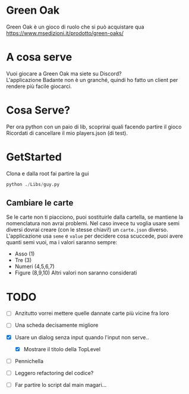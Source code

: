 # Green Oak
Green Oak è un gioco di ruolo che si può acquistare qua  
https://www.msedizioni.it/prodotto/green-oaks/



# A cosa serve
Vuoi giocare a Green Oak ma siete su Discord?  
L'applicazione Badante non è un granché, quindi ho fatto un client per rendere più facile giocarci.

# Cosa Serve?
Per ora python con un paio di lib, scoprirai quali facendo partire il gioco  
Ricordati di cancellare il mio players.json (di test).

# GetStarted
Clona e dalla root fai partire la gui
```python
python ./Libs/guy.py
```

## Cambiare le carte
Se le carte non ti piacciono, puoi sostituirle dalla cartella, se mantiene la nomenclatura non avrai problemi. 
Nel caso invece tu voglia usare semi diversi dovrai creare (con le stesse chiavi!) un `carte.json` diverso.  
L'applicazione usa `seme` e `value` per decidere cosa scuccede, puoi avere quanti semi vuoi, ma i valori saranno sempre: 
- Asso (1)
- Tre (3)
- Numeri (4,5,6,7)
- Figure (8,9,10)
Altri valori non saranno considerati

# TODO
- [ ] Anzitutto vorrei mettere quelle dannate carte più vicine fra loro
- [ ] Una scheda decisamente migliore
- [x] Usare un dialog senza input quando l'input non serve..
  - [x] Mostrare il titolo della TopLevel
- [ ] Pennichella
- [ ] Leggero refactoring del codice?
- [ ] Far partire lo script dal main magari...


